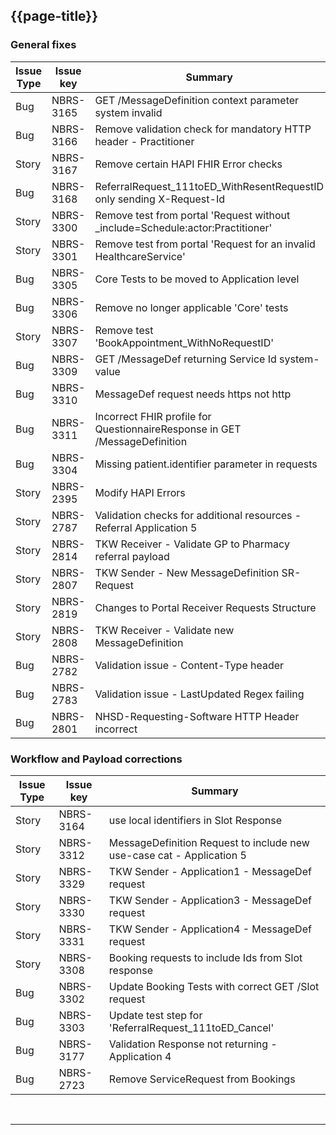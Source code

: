 <div class="bars-blg-expander">
<div class="bars-blg-expander-entry" id="v1.0.8">

## {{page-title}}

### General fixes

| Issue Type | Issue key | Summary                                                                      |
|------------|-----------|------------------------------------------------------------------------------|
|Bug	|NBRS-3165	|GET /MessageDefinition context parameter system invalid|
|Bug	|NBRS-3166	|Remove validation check for mandatory HTTP header - Practitioner|
|Story	|NBRS-3167	|Remove certain HAPI FHIR Error checks|
|Bug	|NBRS-3168	|ReferralRequest_111toED_WithResentRequestID only sending X-Request-Id|
|Story	|NBRS-3300	|Remove test from portal 'Request without _include=Schedule:actor:Practitioner'|
|Story	|NBRS-3301	|Remove test from portal 'Request for an invalid HealthcareService'|
|Bug	|NBRS-3305	|Core Tests to be moved to Application level|
|Bug	|NBRS-3306	|Remove no longer applicable 'Core' tests|
|Story	|NBRS-3307	|Remove test 'BookAppointment_WithNoRequestID'|
|Bug	|NBRS-3309	|GET /MessageDef returning Service Id system-value|
|Bug	|NBRS-3310	|MessageDef request needs https not http|
|Bug	|NBRS-3311	|Incorrect FHIR profile for QuestionnaireResponse in GET /MessageDefinition|
|Bug	|NBRS-3304	|Missing patient.identifier parameter in requests|
|Story	|NBRS-2395	|Modify HAPI Errors|
|Story	|NBRS-2787	|Validation checks for additional resources - Referral Application 5|
|Story	|NBRS-2814	|TKW Receiver - Validate GP to Pharmacy referral payload |
|Story	|NBRS-2807	|TKW Sender - New MessageDefinition SR-Request|
|Story	|NBRS-2819	|Changes to Portal Receiver Requests Structure|
|Story	|NBRS-2808	|TKW Receiver - Validate new MessageDefinition|
|Bug	|NBRS-2782	|Validation issue - Content-Type header|
|Bug	|NBRS-2783	|Validation issue - LastUpdated Regex failing |
|Bug	|NBRS-2801	|NHSD-Requesting-Software HTTP Header incorrect|


### Workflow and Payload corrections


| Issue Type | Issue key | Summary                                                                      |
|------------|-----------|------------------------------------------------------------------------------|
|Story	|NBRS-3164	|use local identifiers in Slot Response|
|Story	|NBRS-3312	|MessageDefinition Request to include new use-case cat - Application 5|
|Story	|NBRS-3329	|TKW Sender - Application1 - MessageDef request|
|Story	|NBRS-3330	|TKW Sender - Application3 - MessageDef request|
|Story	|NBRS-3331	|TKW Sender - Application4 - MessageDef request|
|Story	|NBRS-3308	|Booking requests to include Ids from Slot response|
|Bug	|NBRS-3302	|Update Booking Tests with correct GET /Slot request|
|Bug	|NBRS-3303	|Update test step for 'ReferralRequest_111toED_Cancel'|
|Bug	|NBRS-3177	|Validation Response not returning - Application 4|
|Bug	|NBRS-2723	|Remove ServiceRequest from Bookings|

</div>
</div>
<br>
<hr>
